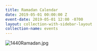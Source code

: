 ```yaml
---
title: Ramadan Calendar
date: 2019-05-01 00:00:00 Z
event-date: 2019-05-01 12:00 -0700
layout: collection-with-sidebar-layout
collection-name: events
---
```


![1440Ramadan.jpg]({{site.baseurl}}/media/1440Ramadan.jpg)


